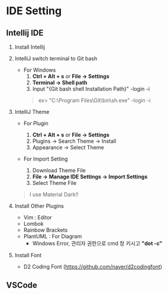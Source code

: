 # IDE Setting
## Intellij IDE
1. Install Intellij

2. IntelliJ switch terminal to Git bash
    * For Windows
        1. **Ctrl + Alt + s** or **File -> Settings**
        2. **Terminal -> Shell path**
        3. Input "{Git bash shell Installation Path}" -login -i
        > ex> "C:\Program Files\Git\bin\sh.exe" -login -i

3. IntelliJ Theme
    * For Plugin
        1. **Ctrl + Alt + s** or **File -> Settings**
        2. Plugins -> Search Theme -> Install
        3. Appearance -> Select Theme

    * For Import Setting
        1. Download Theme File
        2. **File -> Manage IDE Settings -> Import Settings**
        3. Select Theme File

    > I use Material Dark!!

4. Install Other Plugins
    * Vim : Editor
    * Lombok
    * Rainbow Brackets
    * PlantUML : For Diagram
        * Windows Error, 관리자 권한으로 cmd 창 키시고  **"dot -c"** 
        
5. Install Font
    * D2 Coding Font (https://github.com/naver/d2codingfont)
    

## VSCode
